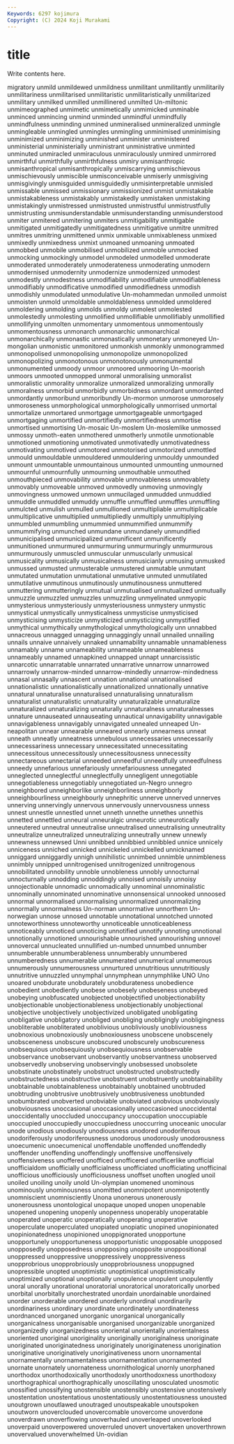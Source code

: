 ```yaml
---
Keywords: 6297 kojimura
Copyright: (C) 2024 Koji Murakami
---
```


# title

Write contents here.



migratory unmild unmildewed unmildness unmilitant unmilitantly
unmilitarily unmilitariness unmilitarised unmilitaristic unmilitaristically unmilitarized unmilitary unmilked unmilled unmillinered
unmilted Un-miltonic unmimeographed unmimetic unmimetically unmimicked unminable unminced unmincing unmind
unminded unmindful unmindfully unmindfulness unminding unmined unmineralised unmineralized unmingle unmingleable
unmingled unmingles unmingling unminimised unminimising unminimized unminimizing unminished unminister unministered
unministerial unministerially unministrant unministrative unminted unminuted unmiracled unmiraculous unmiraculously unmired
unmirrored unmirthful unmirthfully unmirthfulness unmiry unmisanthropic unmisanthropical unmisanthropically unmiscarrying unmischievous
unmischievously unmiscible unmisconceivable unmiserly unmisgiving unmisgivingly unmisguided unmisguidedly unmisinterpretable unmisled
unmissable unmissed unmissionary unmissionized unmist unmistakable unmistakableness unmistakably unmistakedly unmistaken
unmistaking unmistakingly unmistressed unmistrusted unmistrustful unmistrustfully unmistrusting unmisunderstandable unmisunderstanding unmisunderstood
unmiter unmitered unmitering unmiters unmitigability unmitigable unmitigated unmitigatedly unmitigatedness unmitigative
unmitre unmitred unmitres unmitring unmittened unmix unmixable unmixableness unmixed unmixedly
unmixedness unmixt unmoaned unmoaning unmoated unmobbed unmobile unmobilised unmobilized unmoble
unmocked unmocking unmockingly unmodel unmodeled unmodelled unmoderate unmoderated unmoderately unmoderateness
unmoderating unmodern unmodernised unmodernity unmodernize unmodernized unmodest unmodestly unmodestness unmodifiability
unmodifiable unmodifiableness unmodifiably unmodificative unmodified unmodifiedness unmodish unmodishly unmodulated unmodulative
Un-mohammedan unmoiled unmoist unmoisten unmold unmoldable unmoldableness unmolded unmoldered unmoldering
unmolding unmolds unmoldy unmolest unmolested unmolestedly unmolesting unmolified unmollifiable unmollifiably
unmollified unmollifying unmolten unmomentary unmomentous unmomentously unmomentousness unmonarch unmonarchic unmonarchical
unmonarchically unmonastic unmonastically unmonetary unmoneyed Un-mongolian unmonistic unmonitored unmonkish unmonkly
unmonogrammed unmonopolised unmonopolising unmonopolize unmonopolized unmonopolizing unmonotonous unmonotonously unmonumental unmonumented
unmoody unmoor unmoored unmooring Un-moorish unmoors unmooted unmopped unmoral unmoralising
unmoralist unmoralistic unmorality unmoralize unmoralized unmoralizing unmorally unmoralness unmorbid unmorbidly
unmorbidness unmordant unmordanted unmordantly unmoribund unmoribundly Un-mormon unmorose unmorosely unmoroseness
unmorphological unmorphologically unmorrised unmortal unmortalize unmortared unmortgage unmortgageable unmortgaged unmortgaging
unmortified unmortifiedly unmortifiedness unmortise unmortised unmortising Un-mosaic Un-moslem Un-moslemlike unmossed
unmossy unmoth-eaten unmothered unmotherly unmotile unmotionable unmotioned unmotioning unmotivated unmotivatedly
unmotivatedness unmotivating unmotived unmotored unmotorised unmotorized unmottled unmould unmouldable unmouldered
unmouldering unmouldy unmounded unmount unmountable unmountainous unmounted unmounting unmourned unmournful
unmournfully unmourning unmouthable unmouthed unmouthpieced unmovability unmovable unmovableness unmovablety unmovably
unmoveable unmoved unmovedly unmoving unmovingly unmovingness unmowed unmown unmucilaged unmudded
unmuddied unmuddle unmuddled unmuddy unmuffle unmuffled unmuffles unmuffling unmulcted unmulish
unmulled unmullioned unmultipliable unmultiplicable unmultiplicative unmultiplied unmultipliedly unmultiply unmultiplying unmumbled
unmumbling unmummied unmummified unmummify unmummifying unmunched unmundane unmundanely unmundified unmunicipalised
unmunicipalized unmunificent unmunificently unmunitioned unmurmured unmurmuring unmurmuringly unmurmurous unmurmurously unmuscled
unmuscular unmuscularly unmusical unmusicality unmusically unmusicalness unmusicianly unmusing unmusked unmussed
unmusted unmusterable unmustered unmutable unmutant unmutated unmutation unmutational unmutative unmuted
unmutilated unmutilative unmutinous unmutinously unmutinousness unmuttered unmuttering unmutteringly unmutual unmutualised
unmutualized unmutually unmuzzle unmuzzled unmuzzles unmuzzling unmyelinated unmyopic unmysterious unmysteriously
unmysteriousness unmystery unmystic unmystical unmystically unmysticalness unmysticise unmysticised unmysticising unmysticize
unmysticized unmysticizing unmystified unmythical unmythically unmythological unmythologically unn unnabbed unnacreous
unnagged unnagging unnaggingly unnail unnailed unnailing unnails unnaive unnaively unnaked
unnamability unnamable unnamableness unnamably unname unnameability unnameable unnameableness unnameably unnamed
unnapkined unnapped unnapt unnarcissistic unnarcotic unnarratable unnarrated unnarrative unnarrow unnarrowed
unnarrowly unnarrow-minded unnarrow-mindedly unnarrow-mindedness unnasal unnasally unnascent unnation unnational unnationalised
unnationalistic unnationalistically unnationalized unnationally unnative unnatural unnaturalise unnaturalised unnaturalising unnaturalism
unnaturalist unnaturalistic unnaturality unnaturalizable unnaturalize unnaturalized unnaturalizing unnaturally unnaturalness unnaturalnesses
unnature unnauseated unnauseating unnautical unnavigability unnavigable unnavigableness unnavigably unnavigated unnealed
unneaped Un-neapolitan unnear unnearable unneared unnearly unnearness unneat unneath unneatly
unneatness unnebulous unnecessaries unnecessarily unnecessariness unnecessary unnecessitated unnecessitating unnecessitous unnecessitously
unnecessitousness unnecessity unnectareous unnectarial unneeded unneedful unneedfully unneedfulness unneedy unnefarious
unnefariously unnefariousness unnegated unneglected unneglectful unneglectfully unnegligent unnegotiable unnegotiableness unnegotiably
unnegotiated un-Negro unnegro unneighbored unneighborlike unneighborliness unneighborly unneighbourliness unneighbourly unnephritic
unnerve unnerved unnerves unnerving unnervingly unnervous unnervously unnervousness unness unnest
unnestle unnestled unnet unneth unnethe unnethes unnethis unnetted unnettled unneural
unneuralgic unneurotic unneurotically unneutered unneutral unneutralise unneutralised unneutralising unneutrality unneutralize
unneutralized unneutralizing unneutrally unnew unnewly unnewness unnewsed Unni unnibbed unnibbied
unnibbled unnice unnicely unniceness unniched unnicked unnickeled unnickelled unnicknamed unniggard
unniggardly unnigh unnihilistic unnimbed unnimble unnimbleness unnimbly unnipped unnitrogenised unnitrogenized
unnitrogenous unnobilitated unnobility unnoble unnobleness unnobly unnocturnal unnocturnally unnodding unnoddingly
unnoised unnoisily unnoisy unnojectionable unnomadic unnomadically unnominal unnominalistic unnominally unnominated
unnominative unnonsensical unnooked unnoosed unnormal unnormalised unnormalising unnormalized unnormalizing unnormally
unnormalness Un-norman unnormative unnorthern Un-norwegian unnose unnosed unnotable unnotational unnotched
unnoted unnoteworthiness unnoteworthy unnoticeable unnoticeableness unnoticeably unnoticed unnoticing unnotified unnotify
unnoting unnotional unnotionally unnotioned unnourishable unnourished unnourishing unnovel unnovercal unnucleated
unnullified un-numbed unnumbed unnumber unnumberable unnumberableness unnumberably unnumbered unnumberedness unnumerable
unnumerated unnumerical unnumerous unnumerously unnumerousness unnurtured unnutritious unnutritiously unnutritive unnuzzled
unnymphal unnymphean unnymphlike UNO Uno unoared unobdurate unobdurately unobdurateness unobedience
unobedient unobediently unobese unobesely unobeseness unobeyed unobeying unobfuscated unobjected unobjectified
unobjectionability unobjectionable unobjectionableness unobjectionably unobjectional unobjective unobjectively unobjectivized unobligated unobligating
unobligative unobligatory unobliged unobliging unobligingly unobligingness unobliterable unobliterated unoblivious unobliviously
unobliviousness unobnoxious unobnoxiously unobnoxiousness unobscene unobscenely unobsceneness unobscure unobscured unobscurely
unobscureness unobsequious unobsequiously unobsequiousness unobservable unobservance unobservant unobservantly unobservantness unobserved
unobservedly unobserving unobservingly unobsessed unobsolete unobstinate unobstinately unobstruct unobstructed unobstructedly
unobstructedness unobstructive unobstruent unobstruently unobtainability unobtainable unobtainableness unobtainably unobtained unobtruded
unobtruding unobtrusive unobtrusively unobtrusiveness unobtunded unobumbrated unobverted unobviable unobviated unobvious
unobviously unobviousness unoccasional unoccasionally unoccasioned unoccidental unoccidentally unoccluded unoccupancy unoccupation
unoccupiable unoccupied unoccupiedly unoccupiedness unoccurring unoceanic unocular unode unodious unodiously
unodiousness unodored unodoriferous unodoriferously unodoriferousness unodorous unodorously unodorousness unoecumenic unoecumenical
unoffendable unoffended unoffendedly unoffender unoffending unoffendingly unoffensive unoffensively unoffensiveness unoffered
unofficed unofficered unofficerlike unofficial unofficialdom unofficially unofficialness unofficiated unofficiating unofficinal
unofficious unofficiously unofficiousness unoffset unoften unogled unoil unoiled unoiling unoily
unold Un-olympian unomened unominous unominously unominousness unomitted unomnipotent unomnipotently unomniscient
unomnisciently Unona unonerous unonerously unonerousness unontological unopaque unoped unopen unopenable
unopened unopening unopenly unopenness unoperably unoperatable unoperated unoperatic unoperatically unoperating
unoperative unoperculate unoperculated unopiated unopiatic unopined unopinionated unopinionatedness unopinioned unoppignorated
unopportune unopportunely unopportuneness unopportunistic unopposable unopposed unopposedly unopposedness unopposing unopposite
unoppositional unoppressed unoppressive unoppressively unoppressiveness unopprobrious unopprobriously unopprobriousness unoppugned unopressible
unopted unoptimistic unoptimistical unoptimistically unoptimized unoptional unoptionally unopulence unopulent unopulently
unoral unorally unorational unoratorial unoratorical unoratorically unorbed unorbital unorbitally unorchestrated
unordain unordainable unordained unorder unorderable unordered unorderly unordinal unordinarily unordinariness
unordinary unordinate unordinately unordinateness unordnanced unorganed unorganic unorganical unorganically unorganicalness
unorganisable unorganised unorganizable unorganized unorganizedly unorganizedness unoriental unorientally unorientalness unoriented
unoriginal unoriginality unoriginally unoriginalness unoriginate unoriginated unoriginatedness unoriginately unoriginateness unorigination
unoriginative unoriginatively unoriginativeness unorn unornamental unornamentally unornamentalness unornamentation unornamented unornate
unornately unornateness unornithological unornly unorphaned unorthodox unorthodoxically unorthodoxly unorthodoxness unorthodoxy
unorthographical unorthographically unoscillating unosculated unosmotic unossified unossifying unostensible unostensibly unostensive
unostensively unostentation unostentatious unostentatiously unostentatiousness unousted unoutgrown unoutlawed unoutraged unoutspeakable
unoutspoken unoutworn unoverclouded unovercomable unovercome unoverdone unoverdrawn unoverflowing unoverhauled unoverleaped
unoverlooked unoverpaid unoverpowered unoverruled unovert unovertaken unoverthrown unovervalued unoverwhelmed Un-ovidian
